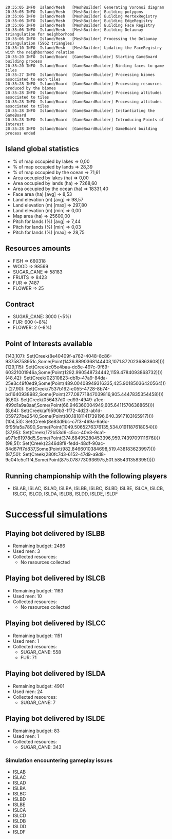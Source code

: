     20:35:05 INFO  Island/Mesh   [MeshBuilder] Generating Voronoi diagram
	20:35:05 INFO  Island/Mesh   [MeshBuilder] Building polygons
	20:35:06 INFO  Island/Mesh   [MeshBuilder] Building VertexRegistry
	20:35:06 INFO  Island/Mesh   [MeshBuilder] Building EdgeRegistry
	20:35:06 INFO  Island/Mesh   [MeshBuilder] Building Face Registry
	20:35:06 INFO  Island/Mesh   [MeshBuilder] Building Delaunay triangulation for neighborhood
	20:35:06 INFO  Island/Mesh   [MeshBuilder] Processing the Delaunay triangulation (5962 triangles)
	20:35:10 INFO  Island/Mesh   [MeshBuilder] Updating the FaceRegistry with the neighborhood relation
	20:35:20 INFO  Island/Board  [GameBoardBuilder] Starting GameBoard building process
	20:35:20 INFO  Island/Board  [GameBoardBuilder] Binding faces to game tiles
	20:35:27 INFO  Island/Board  [GameBoardBuilder] Processing biomes associated to each tiles
	20:35:28 INFO  Island/Board  [GameBoardBuilder] Processing resources produced by the biomes
	20:35:28 INFO  Island/Board  [GameBoardBuilder] Processing altitudes associated to tiles
	20:35:28 INFO  Island/Board  [GameBoardBuilder] Processing altitudes associated to tiles
	20:35:28 INFO  Island/Board  [GameBoardBuilder] Instantiating the GameBoard
	20:35:28 INFO  Island/Board  [GameBoardBuilder] Introducing Points of Interest
	20:35:28 INFO  Island/Board  [GameBoardBuilder] GameBoard building process ended

## Island global statistics
  - % of map occupied by lakes      => 0,00
  - % of map occupied by lands      => 28,39
  - % of map occupied by the ocean  => 71,61
  - Area occupied by lakes (ha)     => 0,00
  - Area occupied by lands (ha)     => 7268,60
  - Area occupied by the ocean (ha) => 18331,40
  - Face area (ha) [avg]            => 8,53
  - Land elevation (m) [avg]        => 98,57
  - Land elevation (m) [max]        => 297,80
  - Land elevation (m) [min]        => 0,00
  - Map area (ha)                   => 25600,00
  - Pitch for lands (%) [avg]       => 7,44
  - Pitch for lands (%) [min]       => 0,03
  - Pitch for lands (%) ]max]       => 28,75

## Resources amounts
  - FISH       => 660318
  - WOOD       => 98569
  - SUGAR_CANE => 58183
  - FRUITS     => 8423
  - FUR        => 7487
  - FLOWER     => 25

## Contract
  - SUGAR_CANE: 3000   (~5%)
  - FUR: 600           (~8%)
  - FLOWER: 2          (~8%)

## Point of Interests available
  (143,107): Set(Creek(8e40409f-a762-4048-8c86-93758758951c,Some(Point(1436.8890368144403,1071.8720236863608))))
  (129,115): Set(Creek(c05e4baa-dc8e-497c-9f69-60321001946a,Some(Point(1292.990548734442,1159.4784093868732))))
  (48,42): Set(Creek(02310823-db1b-47a9-84da-25e3c49f0ed9,Some(Point(489.00408949316335,425.90185036420564))))
  (27,90): Set(Creek(7537b162-e055-4728-8b74-bd1640938982,Some(Point(277.08771847039816,905.4447835354458))))
  (6,60): Set(Creek(056437d0-ed93-4949-a1ee-499d1a9a8aaf,Some(Point(66.946360004949,605.6411570636865))))
  (8,64): Set(Creek(af9590b3-1f72-4d23-ab1d-059727be2540,Some(Point(80.18181141739196,640.3917103165917))))
  (104,53): Set(Creek(8e83d9bc-c7f3-469a-9a6c-6f95fa5a7890,Some(Point(1049.5065276376135,534.0191187618054))))
  (37,95): Set(Creek(172b53d6-c5cc-40e3-9ca1-a971c61978d5,Some(Point(374.68495280453396,959.7439709111676))))
  (98,51): Set(Creek(2346d8f8-fedd-48df-90ac-84d67ff7d837,Some(Point(982.8466010384698,519.438183623997))))
  (87,50): Set(Creek(280fc7d3-6152-47d9-a9d8-9c04fc5c11f4,Some(Point(875.0787730936975,501.5854313583951))))

## Running championship with the following players
  - ISLAB, ISLAC, ISLAD, ISLBA, ISLBB, ISLBC, ISLBD, ISLBE, ISLCA, ISLCB, ISLCC, ISLCD, ISLDA, ISLDB, ISLDD, ISLDE, ISLDF

# Successful simulations

## Playing bot delivered by ISLBB
  - Remaining budget: 2486
  - Used men: 3
  - Collected resources:
    - No resources collected

## Playing bot delivered by ISLCB
  - Remaining budget: 1163
  - Used men: 10
  - Collected resources:
    - No resources collected

## Playing bot delivered by ISLCC
  - Remaining budget: 1151
  - Used men: 1
  - Collected resources:
    - SUGAR_CANE: 558
    - FUR: 71

## Playing bot delivered by ISLDA
  - Remaining budget: 4901
  - Used men: 24
  - Collected resources:
    - SUGAR_CANE: 7

## Playing bot delivered by ISLDE
  - Remaining budget: 83
  - Used men: 1
  - Collected resources:
    - SUGAR_CANE: 343

### Simulation encountering gameplay issues

  - ISLAB
  - ISLAC
  - ISLAD
  - ISLBA
  - ISLBC
  - ISLBD
  - ISLBE
  - ISLCA
  - ISLCD
  - ISLDB
  - ISLDD
  - ISLDF